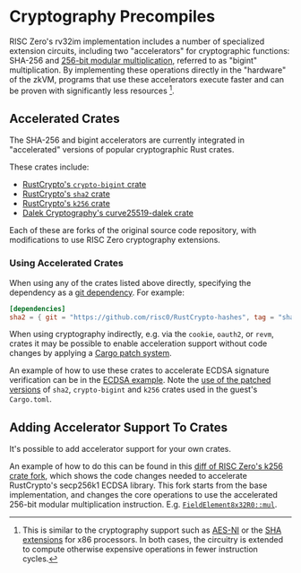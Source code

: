 # Cryptography Precompiles

RISC Zero's rv32im implementation includes a number of specialized extension circuits, including two "accelerators" for cryptographic functions: SHA-256 and [256-bit modular multiplication](https://github.com/risc0/risc0/pull/466), referred to as "bigint" multiplication. By implementing these operations directly in the "hardware" of the zkVM, programs that use these accelerators execute faster and can be proven with significantly less resources [^1].

## Accelerated Crates

The SHA-256 and bigint accelerators are currently integrated in "accelerated" versions of popular cryptographic Rust crates.

These crates include:

- [RustCrypto's `crypto-bigint` crate](https://github.com/risc0/RustCrypto-crypto-bigint/tree/risczero)
- [RustCrypto's `sha2` crate](https://github.com/risc0/RustCrypto-hashes/tree/risczero)
- [RustCrypto's `k256` crate](https://github.com/risc0/RustCrypto-elliptic-curves/tree/risczero)
- [Dalek Cryptography's curve25519-dalek crate](https://github.com/risc0/curve25519-dalek/tree/risczero)

Each of these are forks of the original source code repository, with modifications to use RISC Zero cryptography extensions.

### Using Accelerated Crates

When using any of the crates listed above directly, specifying the dependency as a [git dependency](https://doc.rust-lang.org/cargo/reference/specifying-dependencies.html#specifying-dependencies-from-git-repositories). For example:

```toml
[dependencies]
sha2 = { git = "https://github.com/risc0/RustCrypto-hashes", tag = "sha2-v0.10.6-risczero.0" }
```

When using cryptography indirectly, e.g. via the `cookie`, `oauth2`, or `revm`, crates it may be possible to enable acceleration support without code changes by applying a [Cargo patch system](https://doc.rust-lang.org/cargo/reference/overriding-dependencies.html#the-patch-section).

An example of how to use these crates to accelerate ECDSA signature verification can be in the [ECDSA example](https://github.com/risc0/risc0/tree/release-0.18/examples/ecdsa). Note the [use of the patched versions](https://github.com/risc0/risc0/blob/release-0.18/examples/ecdsa/methods/guest/Cargo.toml#L13-L18) of `sha2`, `crypto-bigint` and `k256` crates used in the guest's `Cargo.toml`.

## Adding Accelerator Support To Crates

It's possible to add accelerator support for your own crates.

An example of how to do this can be found in this [diff of RISC Zero's k256 crate fork](https://github.com/risc0/RustCrypto-elliptic-curves/compare/k256/v0.13.1..k256/v0.13.1-risczero.1), which shows the code changes needed to accelerate RustCrypto's secp256k1 ECDSA library. This fork starts from the base implementation, and changes the core operations to use the accelerated 256-bit modular multiplication instruction. E.g. [`FieldElement8x32R0::mul`](https://github.com/risc0/RustCrypto-elliptic-curves/compare/k256/v0.13.1..k256/v0.13.1-risczero.1#diff-ab10e01be1d99a874f90c9a6143bb1c64f37e04dcb220b5ab50b9273d99e0a0cR176-R179).

[^1]: This is similar to the cryptography support such as [AES-NI](https://en.wikipedia.org/wiki/AES_instruction_set#x86_architecture_processors) or the [SHA extensions](https://en.wikipedia.org/wiki/Intel_SHA_extensions) for x86 processors. In both cases, the circuitry is extended to compute otherwise expensive operations in fewer instruction cycles.
